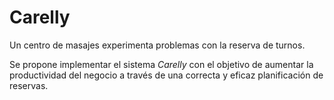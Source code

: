 # Carelly

Un centro de masajes experimenta problemas con la reserva de turnos. 

Se propone implementar el sistema *Carelly* con el objetivo de aumentar la productividad del negocio a través de una correcta y eficaz planificación de reservas.
